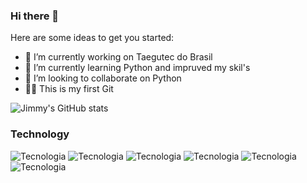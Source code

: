 ### Hi there 👋

<!--
**JimmyJacke/JimmyJacke** is a ✨ _special_ ✨ repository because its `README.md` (this file) appears on your GitHub profile.
-->
Here are some ideas to get you started:

- 🔭 I’m currently working on Taegutec do Brasil  
- 🌱 I’m currently learning Python and impruved my skil's 
- 👯 I’m looking to collaborate on Python
- 🐱‍🏍 This is my first Git

![Jimmy's GitHub stats](https://github-readme-stats.vercel.app/api?username=JimmyJacke&show_icons=true&theme=radical)

### Technology 
![Tecnologia](https://img.shields.io/badge/Python-3776AB?style=for-the-badge&logo=python&logoColor=white)
![Tecnologia](https://img.shields.io/badge/Microsoft_Azure-0089D6?style=for-the-badge&logo=microsoft-azure&logoColor=white)
![Tecnologia](https://img.shields.io/badge/MySQL-00000F?style=for-the-badge&logo=mysql&logoColor=white)
![Tecnologia](https://img.shields.io/badge/HTML5-E34F26?style=for-the-badge&logo=html5&logoColor=white)
![Tecnologia](https://img.shields.io/badge/TypeScript-007ACC?style=for-the-badge&logo=typescript&logoColor=white)
![Tecnologia](https://img.shields.io/badge/HTML-239120?style=for-the-badge&logo=html5&logoColor=white)

